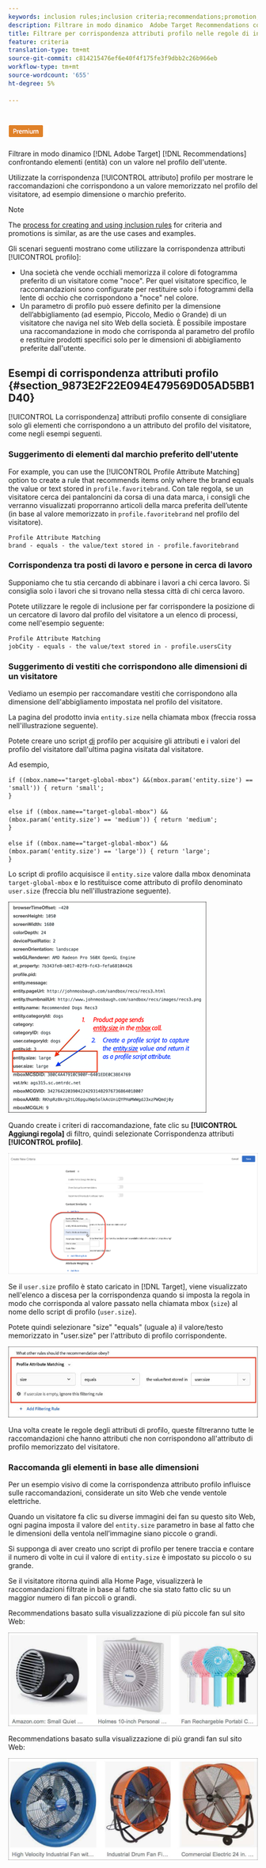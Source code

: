```yaml
---
keywords: inclusion rules;inclusion criteria;recommendations;promotion;promotions;dynamic filtering;dynamic;profile attribute matching
description: Filtrare in modo dinamico  Adobe Target Recommendations confrontando elementi (entità) con un valore presente nel profilo dell'utente.
title: Filtrare per corrispondenza attributi profilo nelle regole di inclusione dinamica in  Adobe Target Recommendations
feature: criteria
translation-type: tm+mt
source-git-commit: c814215476ef6e40f4f175fe3f9dbb2c26b966eb
workflow-type: tm+mt
source-wordcount: '655'
ht-degree: 5%

---
```



# ![Corrispondenza attributo profilo PREMIUM](/help/assets/premium.png)

Filtrare in modo dinamico [!DNL Adobe Target] [!DNL Recommendations] confrontando elementi (entità) con un valore nel profilo dell&#39;utente.

Utilizzate la corrispondenza [!UICONTROL attributo] profilo per mostrare le raccomandazioni che corrispondono a un valore memorizzato nel profilo del visitatore, ad esempio dimensione o marchio preferito.

>[!NOTE]
>
>The [process for creating and using inclusion rules](/help/c-recommendations/c-algorithms/use-dynamic-and-static-inclusion-rules.md) for criteria and promotions is similar, as are the use cases and examples.

Gli scenari seguenti mostrano come utilizzare la corrispondenza attributi [!UICONTROL profilo]:

* Una società che vende occhiali memorizza il colore di fotogramma preferito di un visitatore come &quot;noce&quot;. Per quel visitatore specifico, le raccomandazioni sono configurate per restituire solo i fotogrammi della lente di occhio che corrispondono a &quot;noce&quot; nel colore.
* Un parametro di profilo può essere definito per la dimensione dell’abbigliamento (ad esempio, Piccolo, Medio o Grande) di un visitatore che naviga nel sito Web della società. È possibile impostare una raccomandazione in modo che corrisponda al parametro del profilo e restituire prodotti specifici solo per le dimensioni di abbigliamento preferite dall&#39;utente.

## Esempi di corrispondenza attributi profilo {#section_9873E2F22E094E479569D05AD5BB1D40}

[!UICONTROL La corrispondenza] attributi profilo consente di consigliare solo gli elementi che corrispondono a un attributo del profilo del visitatore, come negli esempi seguenti.

### Suggerimento di elementi dal marchio preferito dell&#39;utente

For example, you can use the [!UICONTROL Profile Attribute Matching] option to create a rule that recommends items only where the brand equals the value or text stored in `profile.favoritebrand`. Con tale regola, se un visitatore cerca dei pantaloncini da corsa di una data marca, i consigli che verranno visualizzati proporranno articoli della marca preferita dell’utente (in base al valore memorizzato in `profile.favoritebrand` nel profilo del visitatore).

```
Profile Attribute Matching
brand - equals - the value/text stored in - profile.favoritebrand
```

### Corrispondenza tra posti di lavoro e persone in cerca di lavoro

Supponiamo che tu stia cercando di abbinare i lavori a chi cerca lavoro. Si consiglia solo i lavori che si trovano nella stessa città di chi cerca lavoro.

Potete utilizzare le regole di inclusione per far corrispondere la posizione di un cercatore di lavoro dal profilo del visitatore a un elenco di processi, come nell&#39;esempio seguente:

```
Profile Attribute Matching
jobCity - equals - the value/text stored in - profile.usersCity
```

### Suggerimento di vestiti che corrispondono alle dimensioni di un visitatore

Vediamo un esempio per raccomandare vestiti che corrispondono alla dimensione dell&#39;abbigliamento impostata nel profilo del visitatore.

La pagina del prodotto invia `entity.size` nella chiamata mbox (freccia rossa nell&#39;illustrazione seguente).

Potete creare uno script [di](/help/c-target/c-visitor-profile/profile-parameters.md) profilo per acquisire gli attributi e i valori del profilo del visitatore dall&#39;ultima pagina visitata dal visitatore.

Ad esempio,

```
if ((mbox.name=="target-global-mbox") &&(mbox.param('entity.size') == 'small')) { return 'small';
}

else if ((mbox.name=="target-global-mbox") &&(mbox.param('entity.size') == 'medium')) { return 'medium';
}

else if ((mbox.name=="target-global-mbox") &&(mbox.param('entity.size') == 'large')) { return 'large';
}
```

Lo script di profilo acquisisce il `entity.size` valore dalla mbox denominata `target-global-mbox` e lo restituisce come attributo di profilo denominato `user.size` (freccia blu nell&#39;illustrazione seguente).

![chiamata mbox size](/help/c-recommendations/c-algorithms/assets/size.png)

Quando create i criteri di raccomandazione, fate clic su **[!UICONTROL Aggiungi regola]** di filtro, quindi selezionate Corrispondenza attributi **[!UICONTROL profilo]**.

![Attributo profilo corrispondente a illustrazione](/help/c-recommendations/c-algorithms/assets/profile-attribute-matching.png)

Se il `user.size` profilo è stato caricato in [!DNL Target], viene visualizzato nell&#39;elenco a discesa per la corrispondenza quando si imposta la regola in modo che corrisponda al valore passato nella chiamata mbox (`size`) al nome dello script di profilo (`user.size`).

Potete quindi selezionare &quot;size&quot; &quot;equals&quot; (uguale a) il valore/testo memorizzato in &quot;user.size&quot; per l&#39;attributo di profilo corrispondente.

![Esempio di dimensioni](/help/c-recommendations/c-algorithms/assets/example-size.png)

Una volta create le regole degli attributi di profilo, queste filtreranno tutte le raccomandazioni che hanno attributi che non corrispondono all&#39;attributo di profilo memorizzato del visitatore.

### Raccomanda gli elementi in base alle dimensioni

Per un esempio visivo di come la corrispondenza attributo profilo influisce sulle raccomandazioni, considerate un sito Web che vende ventole elettriche.

Quando un visitatore fa clic su diverse immagini dei fan su questo sito Web, ogni pagina imposta il valore del `entity.size` parametro in base al fatto che le dimensioni della ventola nell’immagine siano piccole o grandi.

Si supponga di aver creato uno script di profilo per tenere traccia e contare il numero di volte in cui il valore di `entity.size` è impostato su piccolo o su grande.

Se il visitatore ritorna quindi alla Home Page, visualizzerà le raccomandazioni filtrate in base al fatto che sia stato fatto clic su un maggior numero di fan piccoli o grandi.

Recommendations basato sulla visualizzazione di più piccole fan sul sito Web:

![raccomandazioni per i piccoli ventilatori](/help/c-recommendations/c-algorithms/assets/small-fans.png)

Recommendations basato sulla visualizzazione di più grandi fan sul sito Web:

![raccomandazioni per i fan di grandi dimensioni](/help/c-recommendations/c-algorithms/assets/large-fans.png)